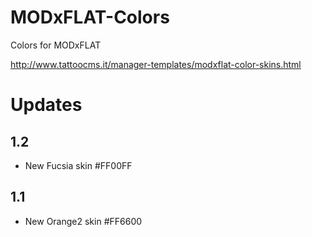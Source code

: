 MODxFLAT-Colors
===============

Colors for MODxFLAT

http://www.tattoocms.it/manager-templates/modxflat-color-skins.html


# Updates

## 1.2

* New Fucsia skin #FF00FF

## 1.1

* New Orange2 skin #FF6600
